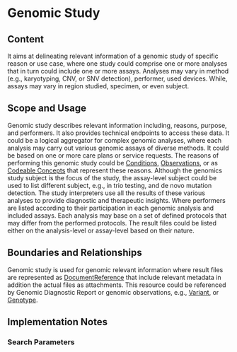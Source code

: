# Genomic Study
## Content
It aims at delineating relevant information of a genomic study of specific reason or use case, where one study could comprise one or more analyses that in turn could include one or more assays. Analyses may vary in method (e.g., karyotyping, CNV, or SNV detection), performer, used devices. While, assays may vary in region studied, specimen, or even subject.
## Scope and Usage
Genomic study describes relevant information including, reasons, purpose, and performers. It also provides technical endpoints to access these data. It could be a logical aggregator for complex genomic analyses, where each analysis may carry out various genomic assays of diverse methods. 
It could be based on one or more care plans or service requests. The reasons of performing this genomic study could be [Conditions]( https://www.hl7.org/fhir/condition.html), [Observations]( https://www.hl7.org/fhir/observation.html), or as [Codeable Concepts]( https://www.hl7.org/fhir/datatypes.html#CodeableConcept) that represent these reasons. 
Although the genomics study subject is the focus of the study, the assay-level subject could be used to list different subject, e.g., in trio testing, and de novo mutation detection.
The study interpreters use all the results of these various analyses to provide diagnostic and therapeutic insights. Where performers are listed according to their participation in each genomic analysis and included assays. Each analysis may base on a set of defined protocols that may differ from the performed protocols.
The result files could be listed either on the analysis-level or assay-level based on their nature.
## Boundaries and Relationships
Genomic study is used for genomic relevant information where result files are represented as [DocumentReference]( https://www.hl7.org/fhir/documentreference.html) that include relevant metadata in addition the actual files as attachments.
This resource could be referenced by Genomic Diagnostic Report or genomic observations, e.g., [Variant]( https://hl7.org/fhir/uv/genomics-reporting/variant.html), or [Genotype]( https://hl7.org/fhir/uv/genomics-reporting/genotype.html).
## Implementation Notes
### Search Parameters

